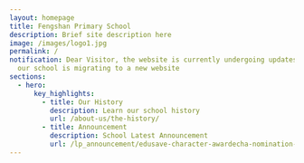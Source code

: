 ```yaml
---
layout: homepage
title: Fengshan Primary School
description: Brief site description here
image: /images/logo1.jpg
permalink: /
notification: Dear Visitor, the website is currently undergoing updates and as
  our school is migrating to a new website
sections:
  - hero:
      key_highlights:
        - title: Our History
          description: Learn our school history
          url: /about-us/the-history/
        - title: Announcement
          description: School Latest Announcement
          url: /lp_announcement/edusave-character-awardecha-nomination-form-for-stakeholders-parents-coaches-psg/
---
```

